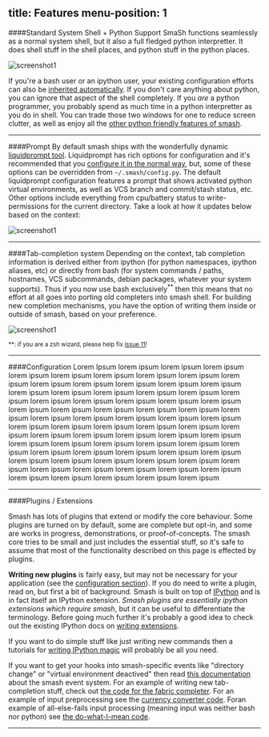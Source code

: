 title: Features
menu-position: 1
---
####Standard System Shell + Python Support
SmaSh functions seamlessly as a normal system shell, but it also a full fledged python interpretter.  It does shell stuff in the shell places, and python stuff in the python places.

![screenshot1](/docs/screenshots/demo-python-bash.png?raw=true "screenshot1")

If you're a bash user or an ipython user, your existing configuration efforts can also be [inherited automatically](#TODO-config-inheritance).  If you don't care anything about python, you can ignore that aspect of the shell completely.  If you *are* a python programmer, you probably spend as much time in a python interpretter as you do in shell.  You can trade those two windows for one to reduce screen clutter, as well as enjoy all the [other python friendly features of smash](#smash-for-python-devs).

-------------------------------------------------------------------------------

<a id="prompts"></a>
####Prompt
By default smash ships with the wonderfully dynamic [liquidprompt tool](#https://github.com/nojhan/liquidprompt).  Liquidprompt has rich options for configuration and it's recommended that you [configure it in the normal way](https://github.com/nojhan/liquidprompt#features-configuration), but, some of these options can be overridden from `~/.smash/config.py`.  The default liquidprompt configuration features a prompt that shows activated python virtual environments, as well as VCS branch and commit/stash status, etc.  Other options include everything from cpu/battery status to write-permissions for the current directory.  Take a look at how it updates below based on the context:

![screenshot1](/docs/screenshots/demo-liquidprompt.png?raw=true "screenshot1")

-------------------------------------------------------------------------------

<a id="tab-completion"></a>
####Tab-completion system
Depending on the context, tab completion information is derived either from ipython (for python namespaces, ipython aliases, etc) or directly from bash (for system commands / paths, hostnames, VCS subcommands, debian packages, whatever your system supports).  Thus if you now use bash exclusively<sup>**</sup> then this means that no effort at all goes into porting old completers into smash shell.  For building new completion mechanisms, you have the option of writing them inside or outside of smash, based on your preference.

![screenshot1](/docs/screenshots/demo-completion.png?raw=true "screenshot3")

<sub>**: if you are a zsh wizard, please help fix [issue 11](https://github.com/mattvonrocketstein/smash/issues/11)!</sub>

-------------------------------------------------------------------------------

<a id="configuration"></a>
####Configuration
Lorem Ipsum lorem ipsum lorem ipsum lorem ipsum lorem ipsum lorem ipsum lorem ipsum lorem ipsum lorem ipsum lorem ipsum lorem ipsum lorem ipsum lorem ipsum lorem ipsum lorem ipsum lorem ipsum lorem ipsum lorem ipsum lorem ipsum lorem ipsum lorem ipsum lorem ipsum lorem ipsum lorem ipsum lorem ipsum lorem ipsum lorem ipsum lorem ipsum lorem ipsum lorem ipsum lorem ipsum lorem ipsum lorem ipsum lorem ipsum lorem ipsum lorem ipsum lorem ipsum lorem ipsum lorem ipsum lorem ipsum lorem ipsum lorem ipsum lorem ipsum lorem ipsum lorem ipsum lorem ipsum lorem ipsum lorem ipsum lorem ipsum lorem ipsum lorem ipsum lorem ipsum lorem ipsum lorem ipsum lorem ipsum lorem ipsum lorem ipsum lorem ipsum lorem ipsum lorem ipsum lorem ipsum lorem ipsum lorem ipsum lorem ipsum lorem ipsum lorem ipsum lorem ipsum lorem ipsum lorem ipsum lorem ipsum lorem ipsum lorem ipsum lorem ipsum lorem ipsum lorem ipsum

-------------------------------------------------------------------------------

<a id="plugins"></a>
####Plugins / Extensions

Smash has lots of plugins that extend or modify the core behaviour.  Some plugins are turned on by default, some are complete but opt-in, and some are works in progress, demonstrations, or proof-of-concepts.  The smash core tries to be small and just includes the essential stuff, so it's safe to assume that most of the functionality described on this page is effected by plugins.

**Writing new plugins** is fairly easy, but may not be necessary for your application (see the [configuration section](#configuration)). If you do need to write a plugin, read on, but first a bit of background.  Smash is built on top of [IPython](http://ipython.org/) and is in fact itself an IPython extension.  *Smash plugins are essentially ipython extensions which require smash*, but it can be useful to differentiate the terminology.  Before going much further it's probably a good idea to check out the existing IPython docs on [writing extensions](http://ipython.org/ipython-doc/dev/config/extensions/).

If you want to do simple stuff like just writing new commands then a tutorials for [writing IPython magic](#http://catherinedevlin.blogspot.com/2013/07/ipython-helloworld-magic.html) will probably be all you need.

If you want to get your hooks into smash-specific events like "directory change" or "virtual environment deactived" then read [this documentation](#TODO) about the smash event system. For an example of writing new tab-completion stuff, check out [the code for the fabric completer](#TODO).  For an example of input preprocessing see the [currency converter code](#TODO).  Foran example of all-else-fails input processing (meaning input was neither bash nor python) see [the do-what-I-mean code](#TODO).

-------------------------------------------------------------------------------
